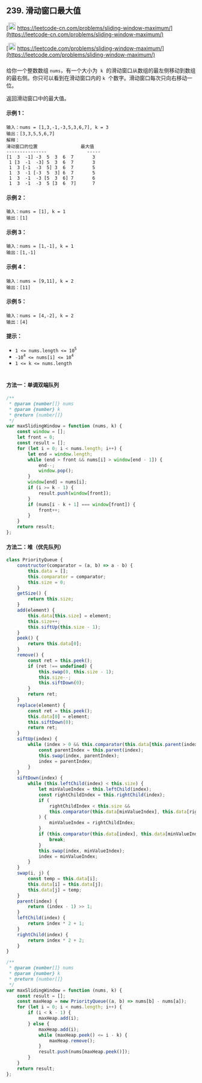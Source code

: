 ## 239. 滑动窗口最大值

[<img src="https://static.leetcode-cn.com/cn-mono-assets/production/assets/logo-dark-cn.c42314a8.svg" height="20" /> https://leetcode-cn.com/problems/sliding-window-maximum/](https://leetcode-cn.com/problems/sliding-window-maximum/)

[<img src="https://assets.leetcode.com/static_assets/public/webpack_bundles/images/logo-dark.e99485d9b.svg" height="20"/> https://leetcode.com/problems/sliding-window-maximum/](https://leetcode.com/problems/sliding-window-maximum/)

###

给你一个整数数组 `nums`，有一个大小为  `k`  的滑动窗口从数组的最左侧移动到数组的最右侧。你只可以看到在滑动窗口内的 `k`  个数字。滑动窗口每次只向右移动一位。

返回滑动窗口中的最大值。

#### 示例 1：

```
输入：nums = [1,3,-1,-3,5,3,6,7], k = 3
输出：[3,3,5,5,6,7]
解释：
滑动窗口的位置                最大值
---------------               -----
[1  3  -1] -3  5  3  6  7       3
 1 [3  -1  -3] 5  3  6  7       3
 1  3 [-1  -3  5] 3  6  7       5
 1  3  -1 [-3  5  3] 6  7       5
 1  3  -1  -3 [5  3  6] 7       6
 1  3  -1  -3  5 [3  6  7]      7
```

#### 示例 2：

```
输入：nums = [1], k = 1
输出：[1]
```

#### 示例 3：

```
输入：nums = [1,-1], k = 1
输出：[1,-1]
```

#### 示例 4：

```
输入：nums = [9,11], k = 2
输出：[11]
```

#### 示例 5：

```
输入：nums = [4,-2], k = 2
输出：[4]
```

#### 提示：

-   `1 <= nums.length <= 10`<sup>`5`</sup>
-   `-10`<sup>`4`</sup>` <= nums[i] <= 10`<sup>`4`</sup>
-   `1 <= k <= nums.length`

#

#### 方法一：单调双端队列

```js
/**
 * @param {number[]} nums
 * @param {number} k
 * @return {number[]}
 */
var maxSlidingWindow = function (nums, k) {
    const window = [];
    let front = 0;
    const result = [];
    for (let i = 0; i < nums.length; i++) {
        let end = window.length;
        while (end > front && nums[i] > window[end - 1]) {
            end--;
            window.pop();
        }
        window[end] = nums[i];
        if (i >= k - 1) {
            result.push(window[front]);
        }
        if (nums[i - k + 1] === window[front]) {
            front++;
        }
    }
    return result;
};
```

#### 方法二：堆（优先队列）

```js
class PriorityQueue {
    constructor(comparator = (a, b) => a - b) {
        this.data = [];
        this.comparator = comparator;
        this.size = 0;
    }
    getSize() {
        return this.size;
    }
    add(element) {
        this.data[this.size] = element;
        this.size++;
        this.siftUp(this.size - 1);
    }
    peek() {
        return this.data[0];
    }
    remove() {
        const ret = this.peek();
        if (ret !== undefined) {
            this.swap(0, this.size - 1);
            this.size--;
            this.siftDown(0);
        }
        return ret;
    }
    replace(element) {
        const ret = this.peek();
        this.data[0] = element;
        this.siftDown(0);
        return ret;
    }
    siftUp(index) {
        while (index > 0 && this.comparator(this.data[this.parent(index)], this.data[index]) > 0) {
            const parentIndex = this.parent(index);
            this.swap(index, parentIndex);
            index = parentIndex;
        }
    }
    siftDown(index) {
        while (this.leftChild(index) < this.size) {
            let minValueIndex = this.leftChild(index);
            const rightChildIndex = this.rightChild(index);
            if (
                rightChildIndex < this.size &&
                this.comparator(this.data[minValueIndex], this.data[rightChildIndex]) > 0
            ) {
                minValueIndex = rightChildIndex;
            }
            if (this.comparator(this.data[index], this.data[minValueIndex]) < 0) {
                break;
            }
            this.swap(index, minValueIndex);
            index = minValueIndex;
        }
    }
    swap(i, j) {
        const temp = this.data[i];
        this.data[i] = this.data[j];
        this.data[j] = temp;
    }
    parent(index) {
        return (index - 1) >> 1;
    }
    leftChild(index) {
        return index * 2 + 1;
    }
    rightChild(index) {
        return index * 2 + 2;
    }
}

/**
 * @param {number[]} nums
 * @param {number} k
 * @return {number[]}
 */
var maxSlidingWindow = function (nums, k) {
    const result = [];
    const maxHeap = new PriorityQueue((a, b) => nums[b] - nums[a]);
    for (let i = 0; i < nums.length; i++) {
        if (i < k - 1) {
            maxHeap.add(i);
        } else {
            maxHeap.add(i);
            while (maxHeap.peek() <= i - k) {
                maxHeap.remove();
            }
            result.push(nums[maxHeap.peek()]);
        }
    }
    return result;
};
```
